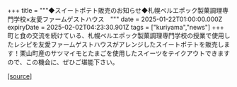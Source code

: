 +++
title = """◆スイートポテト販売のお知らせ◆札幌ベルエポック製菓調理専門学校×友愛ファームゲストハウス　"""
date = 2025-01-22T01:00:00.000Z
expiryDate = 2025-02-02T04:23:30.901Z
tags = ["kuriyama","news"]
+++
町と食の交流を続けている、札幌ベルエポック製菓調理専門学校の授業で使用したレシピを友愛ファームゲストハウスがアレンジしたスイートポテトを販売します！栗山町産のサツマイモとたまごを使用したスイーツをテイクアウトできますので、この機会に、ぜひご堪能下さい。

[[source]](https://www.town.kuriyama.hokkaido.jp/soshiki/46/30068.html)
